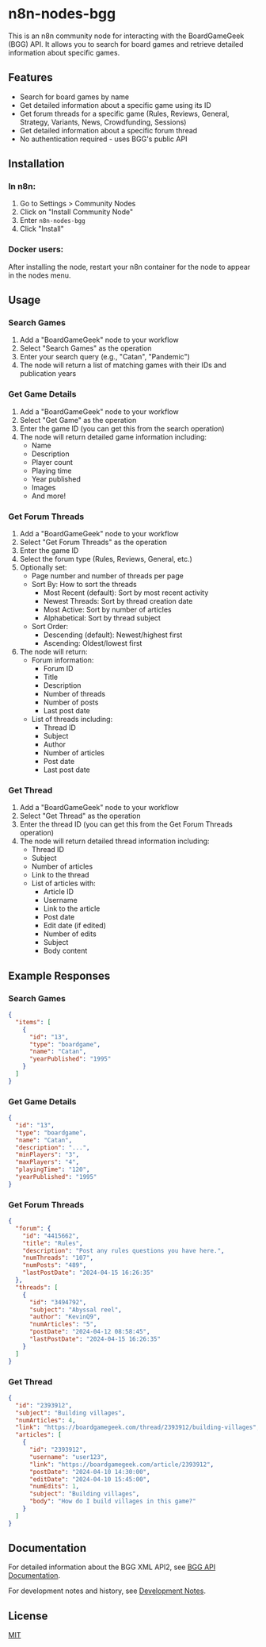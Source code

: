 # n8n-nodes-bgg

This is an n8n community node for interacting with the BoardGameGeek (BGG) API. It allows you to search for board games and retrieve detailed information about specific games.

## Features

- Search for board games by name
- Get detailed information about a specific game using its ID
- Get forum threads for a specific game (Rules, Reviews, General, Strategy, Variants, News, Crowdfunding, Sessions)
- Get detailed information about a specific forum thread
- No authentication required - uses BGG's public API

## Installation

### In n8n:
1. Go to Settings > Community Nodes
2. Click on "Install Community Node"
3. Enter `n8n-nodes-bgg`
4. Click "Install"

### Docker users:
After installing the node, restart your n8n container for the node to appear in the nodes menu.

## Usage

### Search Games
1. Add a "BoardGameGeek" node to your workflow
2. Select "Search Games" as the operation
3. Enter your search query (e.g., "Catan", "Pandemic")
4. The node will return a list of matching games with their IDs and publication years

### Get Game Details
1. Add a "BoardGameGeek" node to your workflow
2. Select "Get Game" as the operation
3. Enter the game ID (you can get this from the search operation)
4. The node will return detailed game information including:
   - Name
   - Description
   - Player count
   - Playing time
   - Year published
   - Images
   - And more!

### Get Forum Threads
1. Add a "BoardGameGeek" node to your workflow
2. Select "Get Forum Threads" as the operation
3. Enter the game ID
4. Select the forum type (Rules, Reviews, General, etc.)
5. Optionally set:
   - Page number and number of threads per page
   - Sort By: How to sort the threads
     - Most Recent (default): Sort by most recent activity
     - Newest Threads: Sort by thread creation date
     - Most Active: Sort by number of articles
     - Alphabetical: Sort by thread subject
   - Sort Order:
     - Descending (default): Newest/highest first
     - Ascending: Oldest/lowest first
6. The node will return:
   - Forum information:
     - Forum ID
     - Title
     - Description
     - Number of threads
     - Number of posts
     - Last post date
   - List of threads including:
     - Thread ID
     - Subject
     - Author
     - Number of articles
     - Post date
     - Last post date

### Get Thread
1. Add a "BoardGameGeek" node to your workflow
2. Select "Get Thread" as the operation
3. Enter the thread ID (you can get this from the Get Forum Threads operation)
4. The node will return detailed thread information including:
   - Thread ID
   - Subject
   - Number of articles
   - Link to the thread
   - List of articles with:
     - Article ID
     - Username
     - Link to the article
     - Post date
     - Edit date (if edited)
     - Number of edits
     - Subject
     - Body content

## Example Responses

### Search Games
```json
{
  "items": [
    {
      "id": "13",
      "type": "boardgame",
      "name": "Catan",
      "yearPublished": "1995"
    }
  ]
}
```

### Get Game Details
```json
{
  "id": "13",
  "type": "boardgame",
  "name": "Catan",
  "description": "...",
  "minPlayers": "3",
  "maxPlayers": "4",
  "playingTime": "120",
  "yearPublished": "1995"
}
```

### Get Forum Threads
```json
{
  "forum": {
    "id": "4415662",
    "title": "Rules",
    "description": "Post any rules questions you have here.",
    "numThreads": "107",
    "numPosts": "489",
    "lastPostDate": "2024-04-15 16:26:35"
  },
  "threads": [
    {
      "id": "3494792",
      "subject": "Abyssal reel",
      "author": "KevinQ9",
      "numArticles": "5",
      "postDate": "2024-04-12 08:58:45",
      "lastPostDate": "2024-04-15 16:26:35"
    }
  ]
}
```

### Get Thread
```json
{
  "id": "2393912",
  "subject": "Building villages",
  "numArticles": 4,
  "link": "https://boardgamegeek.com/thread/2393912/building-villages",
  "articles": [
    {
      "id": "2393912",
      "username": "user123",
      "link": "https://boardgamegeek.com/article/2393912",
      "postDate": "2024-04-10 14:30:00",
      "editDate": "2024-04-10 15:45:00",
      "numEdits": 1,
      "subject": "Building villages",
      "body": "How do I build villages in this game?"
    }
  ]
}
```

## Documentation

For detailed information about the BGG XML API2, see [BGG API Documentation](docs/BGG_API.md).

For development notes and history, see [Development Notes](docs/DEVELOPMENT_NOTES.md).

## License

[MIT](LICENSE.md) 